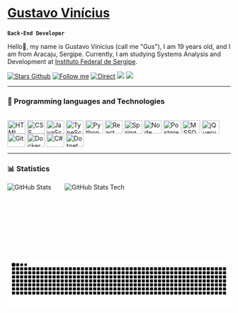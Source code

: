 # [Gustavo Vinícius]()

**`Back-End Developer`**

Hello👋, my name is Gustavo Vínicius (call me "Gus"), I am 19 years old, and I am from Aracaju, Sergipe. Currently, I am studying Systems Analysis and Development at [Instituto Federal de Sergipe](https://www.ifs.edu.br).

<div> 
  <a href="https://github.com/gutsgon?tab=repositories&sort=stargazers" target="_blank"><img 
title="Stars Github" src="https://custom-icon-badges.demolab.com/github/stars/gutsgon?color=55960c&style=for-the-badge&labelColor=488207&logo=star&label=ESTRELAS" target="_blank"></a>
  <a href="https://github.com/gutsgon?tab=followers" target="_blank"><img title="Follow me"
src="https://custom-icon-badges.demolab.com/github/followers/gutsgon?color=236ad3&labelColor=1155ba&style=for-the-badge&logo=github&label=FOLLOWERS&logoColor=white" target="_blank"></a>
 	 <a href="https://discord.gg/WeYnrmYPQK" target="_blank"><img
title = Direct contact src="https://img.shields.io/badge/Discord-7289DA?style=for-the-badge&logo=discord&logoColor=white" target="_blank"></a> 
  <a href = "mailto:gustavogoncalves.contato1@gmail.com"><img src="https://img.shields.io/badge/-Gmail-%23333?style=for-the-badge&logo=gmail&logoColor=white" target="_blank"></a>
  <a href="https://www.linkedin.com/in/gustavo-gv" target="_blank"><img src="https://img.shields.io/badge/-LinkedIn-%230077B5?style=for-the-badge&logo=linkedin&logoColor=white" target="_blank"></a> 
  
</div>

---

### 🤖 Programming languages and Technologies

<div style="display: inline_block"><br>
    <img align="center"height="30"width="40"src="https://cdn.jsdelivr.net/gh/devicons/devicon@latest/icons/html5/html5-original.svg" width="40px" title="HTML"/>
    <img align="center"height="30"width="40"src="https://cdn.jsdelivr.net/gh/devicons/devicon@latest/icons/css3/css3-original.svg" width="40px" title="CSS"/>
    <img align="center"height="30"width="40"src="https://cdn.jsdelivr.net/gh/devicons/devicon@latest/icons/javascript/javascript-original.svg" width="40px" title="JavaScript"/>
    <img align="center"height="30"width="40"src="https://cdn.jsdelivr.net/gh/devicons/devicon@latest/icons/typescript/typescript-original.svg" width="40px" title="TypeScript"/>
    <img align="center"height="30"width="40"src="https://cdn.jsdelivr.net/gh/devicons/devicon@latest/icons/python/python-original.svg" width="40px" title="Python"/>
    <img align="center"height="30"width="40"src="https://cdn.jsdelivr.net/gh/devicons/devicon@latest/icons/react/react-original.svg" width="40px" title="React"/>
    <img align="center"height="30"width="40"src="https://cdn.jsdelivr.net/gh/devicons/devicon@latest/icons/spring/spring-original.svg" width="40px" title="Spring Boot"/>
    <img align="center"height="30"width="40"src="https://cdn.jsdelivr.net/gh/devicons/devicon@latest/icons/nodejs/nodejs-original.svg" width="40px" title="Node JS"/>
    <img align="center"height="30"width="40"src="https://cdn.jsdelivr.net/gh/devicons/devicon@latest/icons/postgresql/postgresql-original.svg" width="40px" title="PostgreSQL"/>
    <img align="center"height="30"width="40"src="https://cdn.jsdelivr.net/gh/devicons/devicon@latest/icons/microsoftsqlserver/microsoftsqlserver-original.svg" width="40px" title="MSSQL"/>
    <img align="center"height="30"width="40"src="https://cdn.jsdelivr.net/gh/devicons/devicon@latest/icons/jquery/jquery-original.svg" width="40px" title="jQuery"/>
    <img align="center"height="30"width="40"src="https://cdn.jsdelivr.net/gh/devicons/devicon@latest/icons/git/git-original.svg" width="40px" title="Git"/>
    <img align="center"height="30"width="40"src="https://cdn.jsdelivr.net/gh/devicons/devicon@latest/icons/docker/docker-original.svg" width="40px" title="Docker"/>
  <img align="center"height="30"width="40"src="https://cdn.jsdelivr.net/gh/devicons/devicon@latest/icons/csharp/csharp-original.svg" width="40px" title="C#"/>
  <img align="center"height="30"width="40"src="https://cdn.jsdelivr.net/gh/devicons/devicon@latest/icons/dot-net/dot-net-original.svg" width="40px" title="Dotnet"/>
</div>


---

### 📊 Statistics

<div style="display: flex; flex-wrap: nowrap; align-items: center; gap: 30px;">
  <img 
    alt="GitHub Stats" 
    height="170" 
    src="https://github-readme-stats.vercel.app/api?username=gutsgon&show_icons=true&theme=tokyonight&include_all_commits=true&locale=pt-br" 
  />
  <img 
    alt="GitHub Stats Tech" 
    height="170"
    src="https://github-readme-stats.vercel.app/api/top-langs/?username=gutsgon&theme=tokyonight&layout=compact&custom_title=Tecnologias&langs_count=9" 
  />
</div>




<picture>
  <source media="(prefers-color-scheme: dark)" srcset="https://raw.githubusercontent.com/gutsgon/gutsgon/output/github-contribution-grid-snake-dark.svg">
  <source media="(prefers-color-scheme: light)" srcset="https://raw.githubusercontent.com/gutsgon/gutsgon/output/github-contribution-grid-snake.svg">
  <img alt="github contribution grid snake animation" src="https://raw.githubusercontent.com/gutsgon/gutsgon/output/github-contribution-grid-snake.svg">
</picture>

